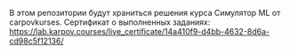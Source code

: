 В этом репозитории будут храниться решения курса Симулятор ML от carpovkurses.
Сертификат о выполненных заданиях:
https://lab.karpov.courses/live_certificate/14a410f9-d4bb-4632-8d6a-cd98c5f12136/
